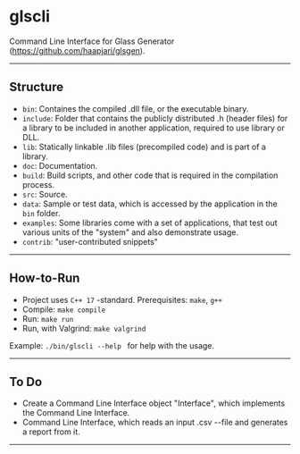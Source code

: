 # glscli

Command Line Interface for Glass Generator (https://github.com/haapjari/glsgen).

---

## Structure

- `bin`: Containes the compiled .dll file, or the executable binary.
- `include`: Folder that contains the publicly distributed .h (header files) for a library to be included in another application, required to use library or DLL.
- `lib`: Statically linkable .lib files (precompiled code) and is part of a library.
- `doc`: Documentation.
- `build`: Build scripts, and other code that is required in the compilation process.
- `src`: Source.
- `data`: Sample or test data, which is accessed by the application in the `bin` folder.
- `examples`: Some libraries come with a set of applications, that test out various units of the "system" and also demonstrate usage.
- `contrib`: "user-contributed snippets"

---

## How-to-Run

- Project uses `C++ 17` -standard. Prerequisites: `make`, `g++`
- Compile: `make compile`
- Run: `make run`
- Run, with Valgrind: `make valgrind`

Example: `./bin/glscli --help ` for help with the usage.

---

## To Do

- Create a Command Line Interface object "Interface", which implements the Command Line Interface.
- Command Line Interface, which reads an input .csv --file and generates a report from it.

---
